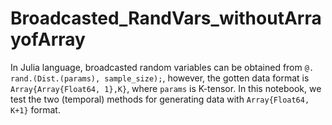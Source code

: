 # Broadcasted_RandVars_withoutArrayofArray

In Julia language, broadcasted random variables can be obtained from `@. rand.(Dist.(params), sample_size);`, however, the gotten data format is `Array{Array{Float64, 1},K}`, where `params` is K-tensor. In this notebook, we test the two (temporal) methods for generating data with `Array{Float64, K+1}` format.

